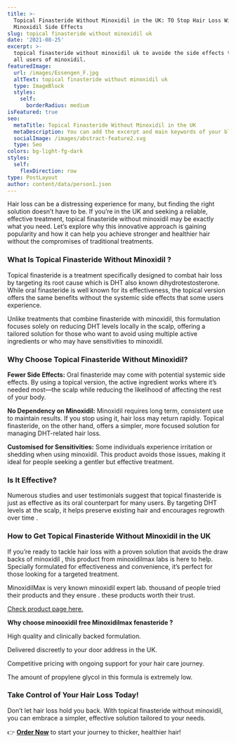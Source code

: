 ```yaml
---
title: >-
  Topical Finasteride Without Minoxidil in the UK: TO Stop Hair Loss Without The
  Minoxidil Side Effects
slug: topical finasteride without minoxidil uk
date: '2021-08-25'
excerpt: >-
  topical finasteride without minoxidil uk to avoide the side effects that nose
  all users of minoxidil.
featuredImage:
  url: /images/Essengen_F.jpg
  altText: topical finasteride without minoxidil uk
  type: ImageBlock
  styles:
    self:
      borderRadius: medium
isFeatured: true
seo:
  metaTitle: Topical Finasteride Without Minoxidil in the UK
  metaDescription: You can add the excerpt and main keywords of your blog post here.
  socialImage: /images/abstract-feature2.svg
  type: Seo
colors: bg-light-fg-dark
styles:
  self:
    flexDirection: row
type: PostLayout
author: content/data/person1.json
---
```

Hair loss can be a distressing experience for many, but finding the right solution doesn’t have to be. If you’re in the UK and seeking a reliable, effective treatment, topical finasteride without minoxidil may be exactly what you need. Let’s explore why this innovative approach is gaining popularity and how it can help you achieve stronger and healthier hair without the compromises of traditional treatments.



### **What Is Topical Finasteride Without Minoxidil ?**

Topical finasteride is a treatment specifically designed to combat hair loss by targeting its root cause which is DHT also known dihydrotestosterone. While oral finasteride is well known for its effectiveness, the topical version offers the same benefits without the systemic side effects that some users experience.

Unlike treatments that combine finasteride with minoxidil, this formulation focuses solely on reducing DHT levels locally in the scalp, offering a tailored solution for those who want to avoid using multiple active ingredients or who may have sensitivities to minoxidil.



### **Why Choose Topical Finasteride Without Minoxidil?**

**Fewer Side Effects:**
Oral finasteride may come with potential systemic side effects. By using a topical version, the active ingredient works where it’s needed most—the scalp while reducing the likelihood of affecting the rest of your body.

**No Dependency on Minoxidil:**
Minoxidil requires long term, consistent use to maintain results. If you stop using it, hair loss may return rapidly. Topical finasteride, on the other hand, offers a simpler, more focused solution for managing DHT-related hair loss.

**Customised for Sensitivities:**
Some individuals experience irritation or shedding when using minoxidil. This product avoids those issues, making it ideal for people seeking a gentler but effective treatment.



### **Is It Effective?**

Numerous studies and user testimonials suggest that topical finasteride is just as effective as its oral counterpart for many users. By targeting DHT levels at the scalp, it helps preserve existing hair and encourages regrowth over time .



### **How to Get Topical Finasteride Without Minoxidil in the UK**

If you’re ready to tackle hair loss with a proven solution that avoids the draw backs of minoxidil , this product from minoxidilmax labs is here to help. Specially formulated for effectiveness and convenience, it’s perfect for those looking for a targeted treatment. 

MinoxidilMax is very known minoxidil expert lab. thousand of people tried their products and they ensure . these products worth their trust.

[Check product page here.](https://www.minoxidilmax.com/topical-finasteride-without-minoxidil-essengen-f?hair=547)

**Why choose minooxidil free Minoxidilmax fenasteride ?**

High quality and clinically backed formulation.

Delivered discreetly to your door address in the UK.

Competitive pricing with ongoing support for your hair care journey.

The amount of propylene glycol in this formula is extremely low.


### **Take Control of Your Hair Loss Today!**

Don’t let hair loss hold you back. With topical finasteride without minoxidil, you can embrace a simpler, effective solution tailored to your needs.

👉 [**Order Now**](https://www.minoxidilmax.com/topical-finasteride-without-minoxidil-essengen-f?hair=547) to start your journey to thicker, healthier hair!

